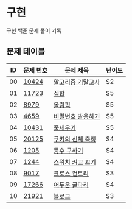 # 구현 <Implement>
구현 백준 문제 풀이 기록
## 문제 테이블
| ID | 문제 번호                                          | 문제 제목                                                                                          | 난이도 |
|----|------------------------------------------------|------------------------------------------------------------------------------------------------|-----|
| 00 | [10424](https://www.acmicpc.net/problem/10424) | [알고리즘 기말고사](https://github.com/MillPRE/Baekjoon-Algorithm/blob/master/implement/10424/main.py) | S2  |
| 01 | [11723](https://www.acmicpc.net/problem/11723) | [집합](https://github.com/MillPRE/Baekjoon-Algorithm/blob/master/implement/11723/main.py)        | S5  |
| 02 | [8979](https://www.acmicpc.net/problem/8979)   | [올림픽](https://github.com/MillPRE/Baekjoon-Algorithm/blob/master/implement/8979/main.py)        | S5  |
| 03 | [4659](https://www.acmicpc.net/problem/4659)   | [비밀번호 발음하기](https://github.com/MillPRE/Baekjoon-Algorithm/blob/master/implement/4659/main.py)  | S5  |
| 04 | [10431](https://www.acmicpc.net/problem/10431) | [줄세우기](https://github.com/MillPRE/Baekjoon-Algorithm/blob/master/implement/10431/main.py)      | S5  |
| 05 | [20125](https://www.acmicpc.net/problem/20125) | [쿠키의 신체 측정](https://github.com/MillPRE/Baekjoon-Algorithm/blob/master/implement/20125/main.py) | S4  |
| 06 | [1205](https://www.acmicpc.net/problem/1205)   | [등수 구하기](https://github.com/MillPRE/Baekjoon-Algorithm/blob/master/implement/1205/main.py)     | S4  |
| 07 | [1244](https://www.acmicpc.net/problem/1244)   | [스위치 켜고 끄기](https://github.com/MillPRE/Baekjoon-Algorithm/blob/master/implement/1244/main.py)  | S4  |
| 08 | [9017](https://www.acmicpc.net/problem/9017)   | [크로스 컨트리](https://github.com/MillPRE/Baekjoon-Algorithm/blob/master/implement/9017/main.py)    | S3  |
| 09 | [17266](https://www.acmicpc.net/problem/17266) | [어두운 굴다리](https://github.com/MillPRE/Baekjoon-Algorithm/blob/master/implement/17266/main.py)   | S4  |
| 10 | [21921](https://www.acmicpc.net/problem/21921) | [블로그](https://github.com/MillPRE/Baekjoon-Algorithm/blob/master/implement/21921/main.py)       | S3  |